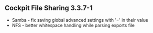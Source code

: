 ## Cockpit File Sharing 3.3.7-1

* Samba - fix saving global advanced settings with '=' in their value
* NFS - better whitespace handling while parsing exports file